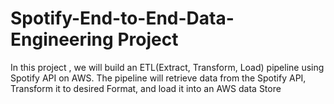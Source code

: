 # Spotify-End-to-End-Data-Engineering Project
In this project , we will build an ETL(Extract, Transform, Load) pipeline using Spotify API on AWS. The pipeline will retrieve data from the Spotify API, Transform it to desired Format, and load it into an AWS data Store
